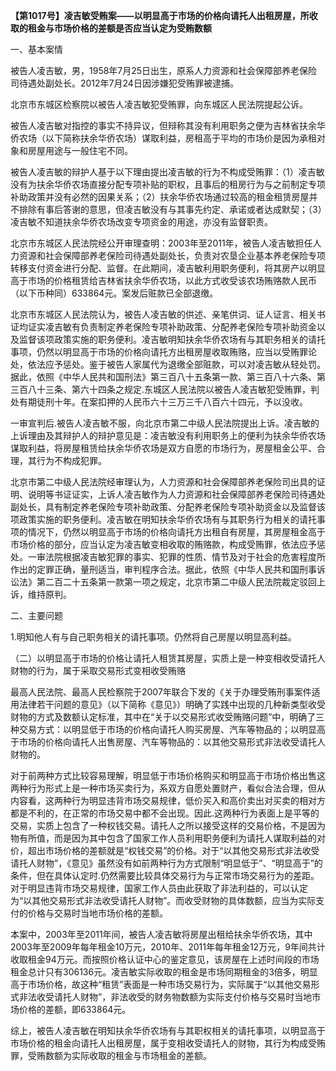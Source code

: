 **【第1017号】凌吉敏受贿案——以明显高于市场的价格向请托人出租房屋，所收取的租金与市场价格的差额是否应当认定为受贿数额**

一、基本案情

被告人凌吉敏，男，1958年7月25日出生，原系人力资源和社会保障部养老保险司待遇处副处长。2012年7月24日因涉嫌犯受贿罪被逮捕。

北京市东城区检察院以被告人凌吉敏犯受贿罪，向东城区人民法院提起公诉。

被告人凌吉敏对指控的事实不持异议，但辩称其没有利用职务之便为吉林省扶余华侨农场（以下简称扶余华侨农场）谋取利益，房租高于平均的市场价是因为承租对象和房屋用途与一般住宅不同。

被告人凌吉敏的辩护人基于以下理由提出凌吉敏的行为不构成受贿罪：（1）凌吉敏没有为扶余华侨农场直接分配专项补贴的职权，且事后的租房行为与之前制定专项补助政策并没有必然的因果关系；（2）扶余华侨农场通过较高的租金租赁房屋并不排除有事后答谢的意思，但凌吉敏没有与其事先约定、承诺或者达成默契；（3）凌吉敏不知道扶余华侨农场改变专项资金的用途，亦没有监督职责。

北京市东城区人民法院经公开审理查明：2003年至2011年，被告人凌吉敏担任人力资源和社会保障部养老保险司待遇处副处长，负责对农垦企业基本养老保险专项转移支付资金进行分配、监督。在此期间，凌吉敏利用职务便利，将其房产以明显高于市场的价格租赁给吉林省扶余华侨农场，以此方式收受该农场贿赂款人民币（以下币种同）633864元。案发后赃款已全部退缴。

北京市东城区人民法院认为，被告人凌吉敏的供述、亲笔供词、证人证言、相关书证均证实凌吉敏有负责制定养老保险专项补助政策、分配养老保险专项补助资金以及监督该项政策实施的职务便利。凌吉敏明知扶余华侨农场有与其职务相关的请托事项，仍然以明显高于市场的价格向请托方出租房屋收取贿赂，应当以受贿罪论处，依法应予惩处。鉴于被告人家属代为退缴全部赃款，可以对凌吉敏从轻处罚。据此，依照《中华人民共和国刑法》第三百八十五条第一款、第三百八十六条、第三百八十三条、第六十四条之规定.东城区人民法院以被告人凌吉敏犯受贿罪，判处有期徒刑十年。在案扣押的人民币六十三万三千八百六十四元，予以没收。

一审宣判后.被告人凌吉敏不服，向北京市第二中级人民法院提出上诉。凌吉敏的上诉理由及其辩护人的辩护意见是：凌吉敏没有利用职务上的便利为扶余华侨农场谋取利益，将房屋租赁给扶余华侨农场是双方自愿的市场行为，房屋租金公平、合理，其行为不构成犯罪。

北京市第二中级人民法院经审理认为，人力资源和社会保障部养老保险司出具的证明、说明等书证证实，上诉人凌吉敏作为人力资源和社会保障部养老保险司待遇处副处长，具有制定养老保险专项补助政策、分配养老保险专项补助资金以及监督该项政策实施的职务便利。凌吉敏在明知扶余华侨农场有与其职务行为相关的请托事项的情况下，仍然以明显高于市场的价格向请托方出租自有房屋，其房屋租金高于市场价格的部分，应当认定为凌吉敏变相收取的贿赂款，构成受贿罪，依法应予惩处。一审法院根据凌吉敏犯罪的事实、犯罪的性质、情节及对于社会的危害程度所作出的定罪正确，量刑适当，审判程序合法。据此，依照《中华人民共和国刑事诉讼法》第二百二十五条第一款第一项之规定，北京市第二中级人民法院裁定驳回上诉，维持原判。

二、主要问题

1.明知他人有与自己职务相关的请托事项。仍然将自己房屋以明显高利益。

（二）以明显高于市场的价格让请托人租赁其房屋，实质上是一种变相收受请托人财物的行为，属于采取交易形式变相收受贿赂

最高人民法院、最高人民检察院于2007年联合下发的《关于办理受贿刑事案件适用法律若干问题的意见》（以下简称《意见》）明确了实践中出现的几种新类型收受财物的方式及数额认定标准，其中在“关于以交易形式收受贿赂问题”中，明确了三种交易方式：以明显低于市场的价格向请托人购买房屋、汽车等物品的；以明显高于市场的价格向请托人出售房屋、汽车等物品的：以其他交易形式非法收受请托人财物的。

对于前两种方式比较容易理解，明显低于市场价格购买和明显高于市场价格出售这两种行为形式上是一种市场买卖行为，系双方自愿处置财产，看似合法合理，但从内容看，这两种行为明显违背市场交易规律，低价买入和高价卖出对买卖的相对方都是不利的，在正常的市场交易中都不会出现。因此.这两种行为表面上是平等的交易，实质上包含了一种权钱交易。请托人之所以接受这样的交易价格，不是因为物有所值，而是因为其中包含了国家工作人员利用职务便利为请托人谋取利益的对价，超出市场价格的差额就是“权钱交易”的价格。对于“以其他交易形式非法收受请托人财物”，《意见》虽然没有如前两种行为方式限制“明显低于”、“明显高于”的条件，但在具体认定时.仍然需要比较具体交易行为与正常市场交易行为的差距。对于明显违背市场交易规律，国家工作人员由此获取了非法利益的，可以认定为“以其他交易形式非法收受请托人财物”。而收受财物的具体数额，应当为实际支付的价格与交易时当地市场价格的差额。

本案中，2003年至2011年间，被告人凌吉敏将房屋出租给扶余华侨农场，其中2003年至2009年每年租金10万元，2010年、2011年每年租金12万元，9年间共计收取租金94万元。而按照价格认证中心的鉴定意见，该房屋在上述时间段的市场租金总计只有306136元。凌吉敏实际收取的租金是市场同期租金的3倍多，明显高于市场价格，故这种“租赁”表面是一种市场交易行为，实际属于“以其他交易形式非法收受请托人财物”，非法收受的财务物数额为实际支付价格与交易时当地市场价格的差额，即633864元。

综上，被告人凌吉敏在明知扶余华侨农场有与其职权相关的请托事项，以明显高于市场价格的租金向请托人出租房屋，属于变相收受请托人的财物，其行为构成受贿罪，受贿数额为实际收取的租金与市场租金的差额。